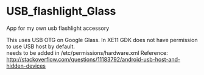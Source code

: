 USB_flashlight_Glass
====================

App for my own usb flashlight accessory

This uses USB OTG on Google Glass. In XE11 GDK does not have permission to use USB host by default.  
<feature name="android.hardware.usb.host"/>     needs to be added in /etc/permissions/hardware.xml 
Reference: http://stackoverflow.com/questions/11183792/android-usb-host-and-hidden-devices



